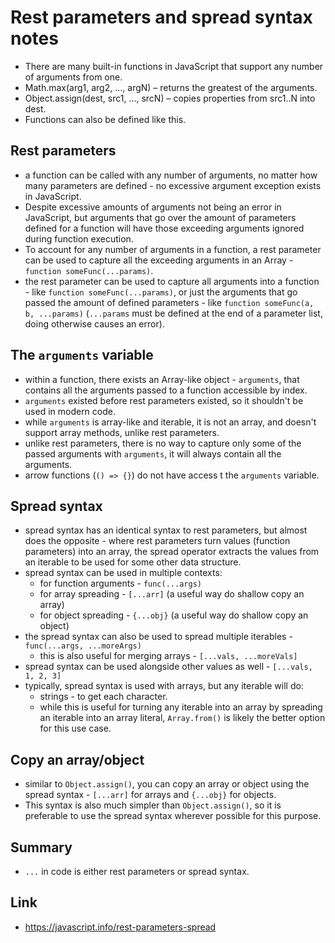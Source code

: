 # Rest parameters and spread syntax notes

-   There are many built-in functions in JavaScript that support any number of arguments from one.
-   Math.max(arg1, arg2, ..., argN) – returns the greatest of the arguments.
-   Object.assign(dest, src1, ..., srcN) – copies properties from src1..N into dest.
-   Functions can also be defined like this.

## Rest parameters

-   a function can be called with any number of arguments, no matter how many parameters are defined - no excessive argument exception exists in JavaScript.
-   Despite excessive amounts of arguments not being an error in JavaScript, but arguments that go over the amount of parameters defined for a function will have those exceeding arguments ignored during function execution.
-   To account for any number of arguments in a function, a rest parameter can be used to capture all the exceeding arguments in an Array - `function someFunc(...params)`.
-   the rest parameter can be used to capture all arguments into a function - like `function someFunc(...params)`, or just the arguments that go passed the amount of defined parameters - like `function someFunc(a, b, ...params)` (`...params` must be defined at the end of a parameter list, doing otherwise causes an error).

## The `arguments` variable

-   within a function, there exists an Array-like object - `arguments`, that contains all the arguments passed to a function accessible by index.
-   `arguments` existed before rest parameters existed, so it shouldn't be used in modern code.
-   while `arguments` is array-like and iterable, it is not an array, and doesn't support array methods, unlike rest parameters.
-   unlike rest parameters, there is no way to capture only some of the passed arguments with `arguments`, it will always contain all the arguments.
-   arrow functions (`() => {}`) do not have access t the `arguments` variable.

## Spread syntax

-   spread syntax has an identical syntax to rest parameters, but almost does the opposite - where rest parameters turn values (function parameters) into an array, the spread operator extracts the values from an iterable to be used for some other data structure.
-   spread syntax can be used in multiple contexts:
    -   for function arguments - `func(...args)`
    -   for array spreading - `[...arr]` (a useful way do shallow copy an array)
    -   for object spreading - `{...obj}` (a useful way do shallow copy an object)
-   the spread syntax can also be used to spread multiple iterables - `func(...args, ...moreArgs)`
    -   this is also useful for merging arrays - `[...vals, ...moreVals]`
-   spread syntax can be used alongside other values as well - `[...vals, 1, 2, 3]`
-   typically, spread syntax is used with arrays, but any iterable will do:
    -   strings - to get each character.
    -   while this is useful for turning any iterable into an array by spreading an iterable into an array literal, `Array.from()` is likely the better option for this use case.

## Copy an array/object

-   similar to `Object.assign()`, you can copy an array or object using the spread syntax - `[...arr]` for arrays and `{...obj}` for objects.
-   This syntax is also much simpler than `Object.assign()`, so it is preferable to use the spread syntax wherever possible for this purpose.

## Summary

-   `...` in code is either rest parameters or spread syntax.

## Link

-   https://javascript.info/rest-parameters-spread

